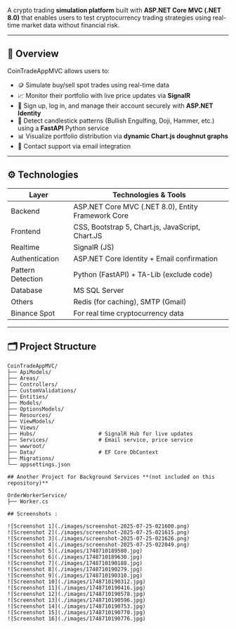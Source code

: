 A crypto trading **simulation platform** built with **ASP.NET Core MVC (.NET 8.0)** that enables users to test cryptocurrency trading strategies using real-time market data without financial risk.

---

## 📌 Overview

CoinTradeAppMVC allows users to:

- 🪙 Simulate buy/sell spot trades using real-time data
- 📈 Monitor their portfolio with live price updates via **SignalR**
- 🔐 Sign up, log in, and manage their account securely with **ASP.NET Identity**
- 🧠 Detect candlestick patterns (Bullish Engulfing, Doji, Hammer, etc.) using a **FastAPI** Python service
- 📊 Visualize portfolio distribution via **dynamic Chart.js doughnut graphs**
- 💬 Contact support via email integration

---

## ⚙️ Technologies

| Layer        | Technologies & Tools                                   |
|--------------|--------------------------------------------------------|
| Backend      | ASP.NET Core MVC (.NET 8.0), Entity Framework Core     |
| Frontend     | CSS, Bootstrap 5, Chart.js, JavaScript, Chart.JS       |
| Realtime     | SignalR   (JS)                                         |
| Authentication | ASP.NET Core Identity + Email confirmation           |
| Pattern Detection | Python (FastAPI) + TA-Lib (exclude code)          |
| Database     | MS SQL Server                                          |
| Others       | Redis (for caching), SMTP (Gmail)                      |
| Binance Spot | For real time cryptocurrency data                      |
---

## 🗂️ Project Structure

```plaintext
CoinTradeAppMVC/
├── ApiModels/
├── Areas/
├── Controllers/
├── CustomValidations/
├── Entities/
├── Models/
├── OptionsModels/
├── Resources/
├── ViewModels/
├── Views/
├── Hubs/                    # SignalR Hub for live updates
├── Services/                # Email service, price service
├── wwwroot/
├── Data/                    # EF Core DbContext
├── Migrations/
└── appsettings.json

## Another Project for Background Services **(not included on this repository)**

OrderWorkerService/
├── Worker.cs

## Screenshots :

![Screenshot 1](./images/screenshot-2025-07-25-021600.png)
![Screenshot 2](./images/screenshot-2025-07-25-021615.png)
![Screenshot 3](./images/screenshot-2025-07-25-021626.png)
![Screenshot 4](./images/screenshot-2025-07-25-022049.png)
![Screenshot 5](./images/1748710189580.jpg)
![Screenshot 6](./images/1748710189630.jpg)
![Screenshot 7](./images/1748710190188.jpg)
![Screenshot 8](./images/1748710190279.jpg)
![Screenshot 9](./images/1748710190310.jpg)
![Screenshot 10](./images/1748710190312.jpg)
![Screenshot 11](./images/1748710190416.jpg)
![Screenshot 12](./images/1748710190578.jpg)
![Screenshot 13](./images/1748710190596.jpg)
![Screenshot 14](./images/1748710190753.jpg)
![Screenshot 15](./images/1748710190770.jpg)
![Screenshot 16](./images/1748710190776.jpg)

